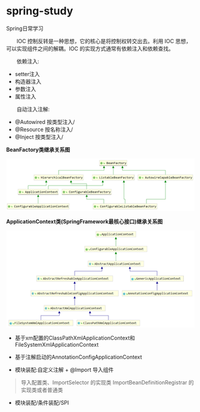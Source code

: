 # spring-study
Spring日常学习

&emsp;&emsp;IOC 控制反转是一种思想，它的核心是将控制权转交出去。利用 IOC 思想，可以实现组件之间的解耦。IOC 的实现方式通常有依赖注入和依赖查找。

&emsp;&emsp;依赖注入:

- setter注入
- 构造器注入
- 参数注入
- 属性注入

&emsp;&emsp;自动注入注解:

- @Autowired 按类型注入/
- @Resource 按名称注入/
- @Inject 按类型注入/

**BeanFactory类继承关系图**

![BeanFactory类继承关系图.png](BeanFactory类继承关系图.png)

**ApplicationContext类(SpringFramework最核心接口)继承关系图**

![ApplicationContext类(SpringFramework最核心接口)继承关系图.png](ApplicationContext类(SpringFramework最核心接口)继承关系图.png)

- 基于xm配置的ClassPathXmlApplicationContext和FileSystemXmlApplicationContext
- 基于注解启动的AnnotationConfigApplicationContext


- 模块装配:自定义注解 + @Import 导入组件

>导入配置类、ImportSelector 的实现类
ImportBeanDefinitionRegistrar 的实现类或者普通类


- 模块装配/条件装配/SPI
